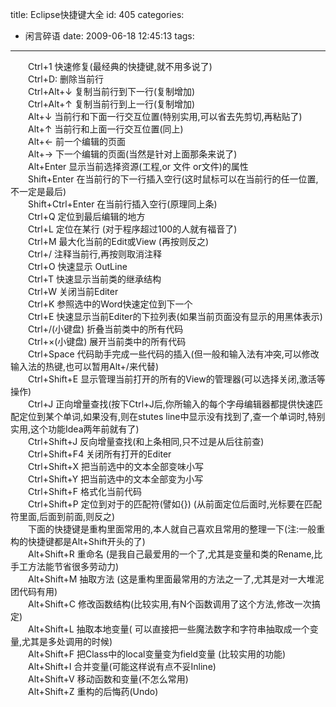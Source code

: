 title: Eclipse快捷键大全
id: 405
categories:
  - 闲言碎语
date: 2009-06-18 12:45:13
tags:
---

　　Ctrl+1 快速修复(最经典的快捷键,就不用多说了)
</br>　　Ctrl+D: 删除当前行
</br>　　Ctrl+Alt+↓ 复制当前行到下一行(复制增加)
</br>　　Ctrl+Alt+↑ 复制当前行到上一行(复制增加)
</br>　　Alt+↓ 当前行和下面一行交互位置(特别实用,可以省去先剪切,再粘贴了)
</br>　　Alt+↑ 当前行和上面一行交互位置(同上)
</br>　　Alt+← 前一个编辑的页面
</br>　　Alt+→ 下一个编辑的页面(当然是针对上面那条来说了)
</br>　　Alt+Enter 显示当前选择资源(工程,or 文件 or文件)的属性
</br>　　Shift+Enter 在当前行的下一行插入空行(这时鼠标可以在当前行的任一位置,不一定是最后)
</br>　　Shift+Ctrl+Enter 在当前行插入空行(原理同上条)
</br>　　Ctrl+Q 定位到最后编辑的地方
</br>　　Ctrl+L 定位在某行 (对于程序超过100的人就有福音了)
</br>　　Ctrl+M 最大化当前的Edit或View (再按则反之)
</br>　　Ctrl+/ 注释当前行,再按则取消注释
</br>　　Ctrl+O 快速显示 OutLine
</br>　　Ctrl+T 快速显示当前类的继承结构
</br>　　Ctrl+W 关闭当前Editer
</br>　　Ctrl+K 参照选中的Word快速定位到下一个
</br>　　Ctrl+E 快速显示当前Editer的下拉列表(如果当前页面没有显示的用黑体表示)
</br>　　Ctrl+/(小键盘) 折叠当前类中的所有代码
</br>　　Ctrl+&times;(小键盘) 展开当前类中的所有代码
</br>　　Ctrl+Space 代码助手完成一些代码的插入(但一般和输入法有冲突,可以修改输入法的热键,也可以暂用Alt+/来代替)
</br>　　Ctrl+Shift+E 显示管理当前打开的所有的View的管理器(可以选择关闭,激活等操作)
</br>　　Ctrl+J 正向增量查找(按下Ctrl+J后,你所输入的每个字母编辑器都提供快速匹配定位到某个单词,如果没有,则在stutes line中显示没有找到了,查一个单词时,特别实用,这个功能Idea两年前就有了)
</br>　　Ctrl+Shift+J 反向增量查找(和上条相同,只不过是从后往前查)
</br>　　Ctrl+Shift+F4 关闭所有打开的Editer
</br>　　Ctrl+Shift+X 把当前选中的文本全部变味小写
</br>　　Ctrl+Shift+Y 把当前选中的文本全部变为小写
</br>　　Ctrl+Shift+F 格式化当前代码
</br>　　Ctrl+Shift+P 定位到对于的匹配符(譬如{}) (从前面定位后面时,光标要在匹配符里面,后面到前面,则反之)
</br>　　下面的快捷键是重构里面常用的,本人就自己喜欢且常用的整理一下(注:一般重构的快捷键都是Alt+Shift开头的了)
</br>　　Alt+Shift+R 重命名 (是我自己最爱用的一个了,尤其是变量和类的Rename,比手工方法能节省很多劳动力)
</br>　　Alt+Shift+M 抽取方法 (这是重构里面最常用的方法之一了,尤其是对一大堆泥团代码有用)
</br>　　Alt+Shift+C 修改函数结构(比较实用,有N个函数调用了这个方法,修改一次搞定)
</br>　　Alt+Shift+L 抽取本地变量( 可以直接把一些魔法数字和字符串抽取成一个变量,尤其是多处调用的时候)
</br>　　Alt+Shift+F 把Class中的local变量变为field变量 (比较实用的功能)
</br>　　Alt+Shift+I 合并变量(可能这样说有点不妥Inline)
</br>　　Alt+Shift+V 移动函数和变量(不怎么常用)
</br>　　Alt+Shift+Z 重构的后悔药(Undo)